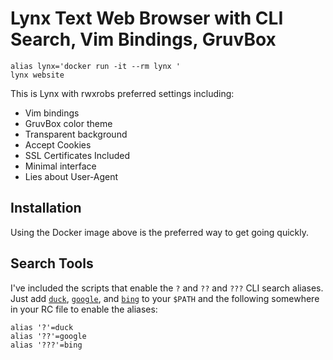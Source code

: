 # Lynx Text Web Browser with CLI Search, Vim Bindings, GruvBox

```
alias lynx='docker run -it --rm lynx '
lynx website
```

This is Lynx with rwxrobs preferred settings including:

* Vim bindings
* GruvBox color theme
* Transparent background
* Accept Cookies
* SSL Certificates Included
* Minimal interface
* Lies about User-Agent


## Installation 

Using the Docker image above is the preferred way to get going quickly.


## Search Tools

I've included the scripts that enable the `?` and `??` and `???` CLI
search aliases. Just add [`duck`](bin/duck), [`google`](bin/google), and
[`bing`](bin/bing) to your `$PATH` and the following somewhere in your RC
file to enable the aliases:

```
alias '?'=duck
alias '??'=google
alias '???'=bing
```
